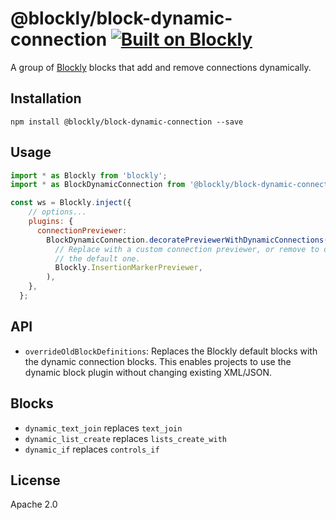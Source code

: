# @blockly/block-dynamic-connection [![Built on Blockly](https://tinyurl.com/built-on-blockly)](https://github.com/google/blockly)

A group of [Blockly](https://www.npmjs.com/package/blockly) blocks that
add and remove connections dynamically.

## Installation

```
npm install @blockly/block-dynamic-connection --save
```

## Usage

```js
import * as Blockly from 'blockly';
import * as BlockDynamicConnection from '@blockly/block-dynamic-connection';

const ws = Blockly.inject({
    // options...
    plugins: {
      connectionPreviewer:
        BlockDynamicConnection.decoratePreviewerWithDynamicConnections(
          // Replace with a custom connection previewer, or remove to decorate
          // the default one.
          Blockly.InsertionMarkerPreviewer,
        ),
    },
  };
```

## API

- `overrideOldBlockDefinitions`: Replaces the Blockly default blocks with the
  dynamic connection blocks. This enables projects to use the dynamic block
  plugin without changing existing XML/JSON.

## Blocks

- `dynamic_text_join` replaces `text_join`
- `dynamic_list_create` replaces `lists_create_with`
- `dynamic_if` replaces `controls_if`

## License

Apache 2.0
